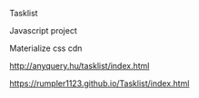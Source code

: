 Tasklist

Javascript project 

Materialize css cdn 

http://anyquery.hu/tasklist/index.html

https://rumpler1123.github.io/Tasklist/index.html
